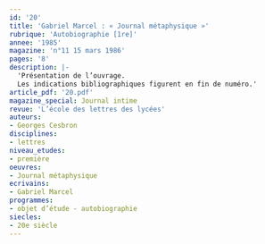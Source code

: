 ```yaml
---
id: '20'
title: 'Gabriel Marcel : « Journal métaphysique »'
rubrique: 'Autobiographie [1re]'
annee: '1985'
magazine: 'n°11 15 mars 1986'
pages: '8'
description: |-
  'Présentation de l’ouvrage.
  Les indications bibliographiques figurent en fin de numéro.'
article_pdf: '20.pdf'
magazine_special: Journal intime
revue: 'L’école des lettres des lycées'
auteurs:
- Georges Cesbron
disciplines:
- lettres
niveau_etudes:
- première
oeuvres:
- Journal métaphysique
ecrivains:
- Gabriel Marcel
programmes:
- objet d’étude - autobiographie
siecles:
- 20e siècle
---
```

